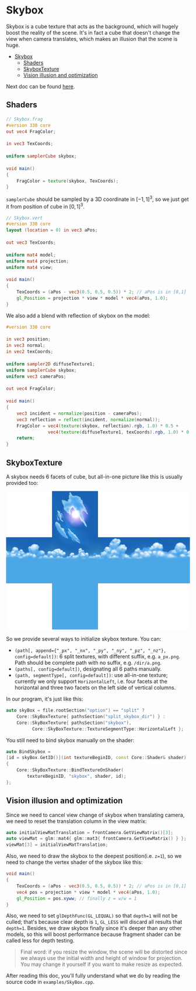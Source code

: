 # Skybox

Skybox is a cube texture that acts as the background, which will hugely boost the reality of the scene. It's in fact a cube that doesn't change the view when camera translates, which makes an illusion that the scene is huge.

- [Skybox](#Skybox)
  * [Shaders](#shaders)
  * [SkyboxTexture](#SkyboxTexture)
  * [Vision illusion and optimization](#Vision-illusion-and-optimization)

Next doc can be found [here](NormalMap.md).

## Shaders

```glsl
// Skybox.frag
#version 330 core
out vec4 FragColor;

in vec3 TexCoords;

uniform samplerCube skybox;

void main()
{    
    FragColor = texture(skybox, TexCoords);
}
```

`samplerCube` should be sampled by a 3D coordinate in $[-1,1]^3$, so we just get it from position of cube in $[0,1]^3$.

```glsl
// Skybox.vert
#version 330 core
layout (location = 0) in vec3 aPos;

out vec3 TexCoords;

uniform mat4 model;
uniform mat4 projection;
uniform mat4 view;

void main()
{
    TexCoords = (aPos - vec3(0.5, 0.5, 0.5)) * 2; // aPos is in [0,1]
    gl_Position = projection * view * model * vec4(aPos, 1.0);
}
```

We also add a blend with reflection of skybox on the model:

```glsl
#version 330 core

in vec3 position;
in vec3 normal;
in vec2 texCoords;

uniform sampler2D diffuseTexture1;
uniform samplerCube skybox;
uniform vec3 cameraPos;

out vec4 FragColor;

void main()
{
    vec3 incident = normalize(position - cameraPos);
    vec3 reflection = reflect(incident, normalize(normal));
    FragColor = vec4(texture(skybox, reflection).rgb, 1.0) * 0.5 +
				vec4(texture(diffuseTexture1, texCoords).rgb, 1.0) * 0.5;
    return;
}
```

## SkyboxTexture

A skybox needs 6 facets of cube, but all-in-one picture like this is usually provided too:

![](../../Resources/Models/Skybox/FS000_Day_01.png)

So we provide several ways to initialize skybox texture. You can:

+ `(path[, append={"_px", "_nx", "_py", "_ny", "_pz", "_nz"}, config=default])`: 6 split textures, with different suffix, e.g. `a_px.png`. Path should be complete path with no suffix, e.g. `/dir/a.png`.
+ `(paths[, config=default])`, designating all 6 paths manually.
+ `(path, segmentType[, config=default])`: use all-in-one texture; currently we only support `HorizontalLeft`, i.e. four facets at the horizontal and three two facets on the left side of vertical columns.

In our program, it's just like this:

```c++
auto skyBox = file.rootSection("option") == "split" ? 
    Core::SkyBoxTexture{ pathsSection("split_skybox_dir") } :
	Core::SkyBoxTexture{ pathsSection("skybox"), 
          Core::SkyBoxTexture::TextureSegmentType::HorizontalLeft };
```

You still need to bind skybox manually on the shader:

```c++
auto BindSkybox = 
[id = skyBox.GetID()](int textureBeginID, const Core::Shader& shader)
{
    Core::SkyBoxTexture::BindTextureOnShader(
        textureBeginID, "skybox", shader, id);
};
```

## Vision illusion and optimization

Since we need to cancel view change of skybox when translating camera, we need to reset the translation column in the view matrix:

```c++
auto initialViewMatTranslation = frontCamera.GetViewMatrix()[3];
auto viewMat = glm::mat4{ glm::mat3{ frontCamera.GetViewMatrix() } };
viewMat[3] = initialViewMatTranslation;
```

Also, we need to draw the skybox to the deepest position(i.e. `z=1`), so we need to change the vertex shader of the skybox like this:

```glsl
void main()
{
    TexCoords = (aPos - vec3(0.5, 0.5, 0.5)) * 2; // aPos is in [0,1]
    vec4 pos = projection * view * model * vec4(aPos, 1.0);
    gl_Position = pos.xyww; // finally z = w/w = 1
}
```

Also, we need to set `glDepthFunc(GL_LEQUAL)` so that `depth=1` will not be culled; that's because clear depth is `1`, `GL_LESS` will discard all results that `depth=1`. Besides, we draw skybox finally since it's deeper than any other models, so this will boost performance because fragment shader can be called less for depth testing.

> Final word: if you resize the window, the scene will be distorted since we always use the initial width and height of window for projection. You may change it yourself if you want to make resize as expected.

After reading this doc, you'll fully understand what we do by reading the source code in `examples/SkyBox.cpp`.
